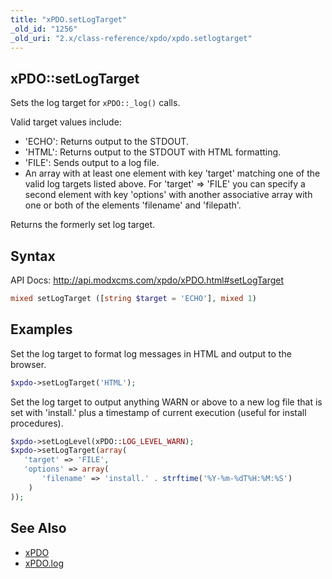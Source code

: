 ```yaml
---
title: "xPDO.setLogTarget"
_old_id: "1256"
_old_uri: "2.x/class-reference/xpdo/xpdo.setlogtarget"
---
```


## xPDO::setLogTarget

 Sets the log target for `xPDO::_log()` calls.

 Valid target values include:

- 'ECHO': Returns output to the STDOUT.
- 'HTML': Returns output to the STDOUT with HTML formatting.
- 'FILE': Sends output to a log file.
- An array with at least one element with key 'target' matching one of the valid log targets listed above. For 'target' => 'FILE' you can specify a second element with key 'options' with another associative array with one or both of the elements 'filename' and 'filepath'.

Returns the formerly set log target.

## Syntax

 API Docs: <http://api.modxcms.com/xpdo/xPDO.html#setLogTarget>

``` php
mixed setLogTarget ([string $target = 'ECHO'], mixed 1)
```

## Examples

Set the log target to format log messages in HTML and output to the browser.

``` php
$xpdo->setLogTarget('HTML');
```

Set the log target to output anything WARN or above to a new log file that is set with 'install.' plus a timestamp of current execution (useful for install procedures).

``` php
$xpdo->setLogLevel(xPDO::LOG_LEVEL_WARN);
$xpdo->setLogTarget(array(
   'target' => 'FILE',
   'options' => array(
       'filename' => 'install.' . strftime('%Y-%m-%dT%H:%M:%S')
    )
));
```

## See Also

- [xPDO](extending-modx/xpdo "xPDO")
- [xPDO.log](extending-modx/xpdo/class-reference/xpdo/xpdo.log)
